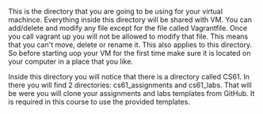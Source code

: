 This is the directory that you are going to be using for your virtual machince. Everything inside this directory will be shared with VM.
You can add/delete and modify any file except for the file called Vagrantfile. Once you call vagrant up you will not be allowed to modify that file. This means that you can't move, delete or rename it. This also applies to this directory. So before starting uop your VM for the first time make sure it is located on your computer in a place that you like.

Inside this directory you will notice that there is a directory called CS61. 
In there you will find 2 directories: cs61_assignments and cs61_labs.
That will be were you will clone your assignments and labs templates from GitHub.
It is required in this course to use the provided templates.
